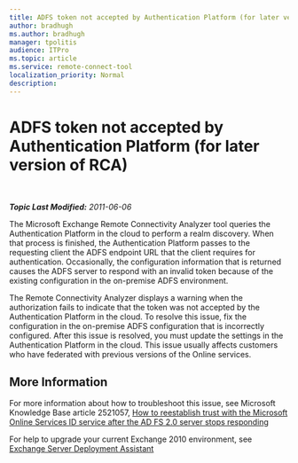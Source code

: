 ```yaml
---
title: ADFS token not accepted by Authentication Platform (for later version of RCA)
author: bradhugh
ms.author: bradhugh
manager: tpolitis
audience: ITPro 
ms.topic: article 
ms.service: remote-connect-tool
localization_priority: Normal
description: 
---
```


<div data-xmlns="https://www.w3.org/1999/xhtml">

<div class="topic" data-xmlns="https://www.w3.org/1999/xhtml" data-msxsl="urn:schemas-microsoft-com:xslt" data-cs="https://msdn.microsoft.com/">

<div data-asp="https://msdn2.microsoft.com/asp">

# ADFS token not accepted by Authentication Platform (for later version of RCA)

</div>

<div id="mainSection">

<div id="mainBody">

<span> </span>

_**Topic Last Modified:** 2011-06-06_

<div id="sectionSection0" class="section">

The Microsoft Exchange Remote Connectivity Analyzer tool queries the Authentication Platform in the cloud to perform a realm discovery. When that process is finished, the Authentication Platform passes to the requesting client the ADFS endpoint URL that the client requires for authentication. Occasionally, the configuration information that is returned causes the ADFS server to respond with an invalid token because of the existing configuration in the on-premise ADFS environment.

The Remote Connectivity Analyzer displays a warning when the authorization fails to indicate that the token was not accepted by the Authentication Platform in the cloud. To resolve this issue, fix the configuration in the on-premise ADFS configuration that is incorrectly configured. After this issue is resolved, you must update the settings in the Authentication Platform in the cloud. This issue usually affects customers who have federated with previous versions of the Online services.

<div>

## More Information

For more information about how to troubleshoot this issue, see Microsoft Knowledge Base article 2521057, [How to reestablish trust with the Microsoft Online Services ID service after the AD FS 2.0 server stops responding](https://support.microsoft.com/kb/2521057)

For help to upgrade your current Exchange 2010 environment, see [Exchange Server Deployment Assistant](https://technet.microsoft.com/exdeploy2010/default.aspx)

</div>

</div>

</div>

<span> </span>

</div>

</div>

</div>


